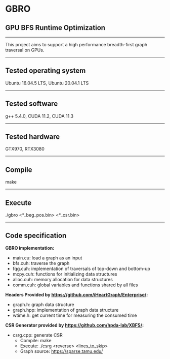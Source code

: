 # GBRO
## GPU BFS Runtime Optimization
---
This project aims to support a high performance breadth-first graph traversal on GPUs.

---
Tested operating system
-----
Ubuntu 16.04.5 LTS, Ubuntu 20.04.1 LTS

---
Tested software
-----
g++ 5.4.0, CUDA 11.2, CUDA 11.3

---
Tested hardware
-----
GTX970, RTX3080

---
Compile
-----
make

---
Execute
-----
./gbro \<\*_beg_pos.bin\> \<\*_csr.bin\>

---
Code specification
-----
__GBRO implementation:__
- main.cu: load a graph as an input
- bfs.cuh: traverse the graph
- fqg.cuh: implementation of traversals of top-down and bottom-up
- mcpy.cuh: functions for initializing data structures
- alloc.cuh: memory allocation for data structures
- comm.cuh: global variables and functions shared by all files

__Headers Provided by https://github.com/iHeartGraph/Enterprise/:__
- graph.h: graph data structure
- graph.hpp: implementation of graph data structure
- wtime.h: get current time for measuring the consumed time

__CSR Generator provided by https://github.com/hpda-lab/XBFS/:__
- csrg.cpp: generate CSR
    - Compile: make
    - Execute: ./csrg \<reverse\> \<lines_to_skip\>
    - Graph source: https://sparse.tamu.edu/
